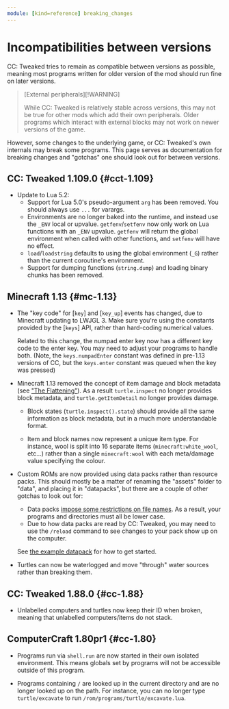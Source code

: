 ```yaml
---
module: [kind=reference] breaking_changes
---
```


<!--
SPDX-FileCopyrightText: 2019 The CC: Tweaked Developers

SPDX-License-Identifier: MPL-2.0
-->

# Incompatibilities between versions

CC: Tweaked tries to remain as compatible between versions as possible, meaning most programs written for older version
of the mod should run fine on later versions.

> [External peripherals][!WARNING]
>
> While CC: Tweaked is relatively stable across versions, this may not be true for other mods which add their own
> peripherals. Older programs which interact with external blocks may not work on newer versions of the game.

However, some changes to the underlying game, or CC: Tweaked's own internals may break some programs. This page serves
as documentation for breaking changes and "gotchas" one should look out for between versions.

## CC: Tweaked 1.109.0 {#cct-1.109}

 - Update to Lua 5.2:
   - Support for Lua 5.0's pseudo-argument `arg` has been removed. You should always use `...` for varargs.
   - Environments are no longer baked into the runtime, and instead use the `_ENV` local or upvalue. `getfenv`/`setfenv`
     now only work on Lua functions with an `_ENV` upvalue. `getfenv` will return the global environment when called
     with other functions, and `setfenv` will have no effect.
   - `load`/`loadstring` defaults to using the global environment (`_G`) rather than the current coroutine's
     environment.
   - Support for dumping functions (`string.dump`) and loading binary chunks has been removed.

## Minecraft 1.13 {#mc-1.13}
 - The "key code" for [`key`] and [`key_up`] events has changed, due to Minecraft updating to LWJGL 3. Make sure you're
   using the constants provided by the [`keys`] API, rather than hard-coding numerical values.

   Related to this change, the numpad enter key now has a different key code to the enter key. You may need to adjust
   your programs to handle both. (Note, the `keys.numpadEnter` constant was defined in pre-1.13 versions of CC, but the
   `keys.enter` constant was queued when the key was pressed)

 - Minecraft 1.13 removed the concept of item damage and block metadata (see ["The Flattening"][flattening]). As a
   result `turtle.inspect` no longer provides block metadata, and `turtle.getItemDetail` no longer provides damage.

   - Block states (`turtle.inspect().state`) should provide all the same information as block metadata, but in a much
     more understandable format.

   - Item and block names now represent a unique item type. For instance, wool is split into 16 separate items
     (`minecraft:white_wool`, etc...) rather than a single `minecraft:wool` with each meta/damage value specifying the
     colour.

 - Custom ROMs are now provided using data packs rather than resource packs. This should mostly be a matter of renaming
   the "assets" folder to "data", and placing it in "datapacks", but there are a couple of other gotchas to look out
   for:

   - Data packs [impose some restrictions on file names][legal_data_pack]. As a result, your programs and directories
     must all be lower case.
   - Due to how data packs are read by CC: Tweaked, you may need to use the `/reload` command to see changes to your
     pack show up on the computer.

   See [the example datapack][datapack-example] for how to get started.

 - Turtles can now be waterlogged and move "through" water sources rather than breaking them.

## CC: Tweaked 1.88.0 {#cc-1.88}
 - Unlabelled computers and turtles now keep their ID when broken, meaning that unlabelled computers/items do not stack.

## ComputerCraft 1.80pr1 {#cc-1.80}
 - Programs run via `shell.run` are now started in their own isolated environment. This means globals set by programs
   will not be accessible outside of this program.

 - Programs containing `/` are looked up in the current directory and are no longer looked up on the path. For instance,
   you can no longer type `turtle/excavate` to run `/rom/programs/turtle/excavate.lua`.

[flattening]: https://minecraft.wiki.com/w/Java_Edition_1.13/Flattening
[legal_data_pack]: https://minecraft.gamepedia.com/Tutorials/Creating_a_data_pack#Legal_characters
[datapack-example]: https://github.com/cc-tweaked/datapack-example "An example datapack for CC: Tweaked"
